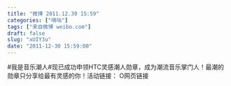 ```yaml
---
title: "微博 2011.12.30 15:59"
categories: ["嘀咕"]
tags: ["来自微博 weibo.com"]
draft: false
slug: "xUIY3u"
date: "2011-12-30 15:59:00"
---
```


<p>#我是音乐潮人#现已成功申领HTC灵感潮人勋章，成为潮流音乐掌门人！最潮的勋章只分享给最有灵感的你！活动链接： O网页链接 ​​​​</p>
